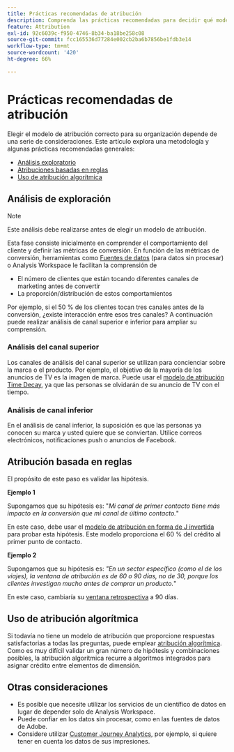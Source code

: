 ```yaml
---
title: Prácticas recomendadas de atribución
description: Comprenda las prácticas recomendadas para decidir qué modelo de atribución utilizar.
feature: Attribution
exl-id: 92c6039c-f950-4746-8b34-ba18be258c08
source-git-commit: fcc165536d77284e002cb2ba6b7856be1fdb3e14
workflow-type: tm+mt
source-wordcount: '420'
ht-degree: 66%

---
```


# Prácticas recomendadas de atribución

Elegir el modelo de atribución correcto para su organización depende de una serie de consideraciones. Este artículo explora una metodología y algunas prácticas recomendadas generales:

* [Análisis exploratorio](#exploratory-analysis)
* [Atribuciones basadas en reglas](#rule-base-attribution)
* [Uso de atribución algorítmica](#use-algorithmic-attribution)

## Análisis de exploración

>[!NOTE]
>Este análisis debe realizarse antes de elegir un modelo de atribución.

Esta fase consiste inicialmente en comprender el comportamiento del cliente y definir las métricas de conversión. En función de las métricas de conversión, herramientas como [Fuentes de datos](/help/export/analytics-data-feed/data-feed-overview.md) (para datos sin procesar) o Analysis Workspace le facilitan la comprensión de

* El número de clientes que están tocando diferentes canales de marketing antes de convertir
* La proporción/distribución de estos comportamientos

Por ejemplo, si el 50 % de los clientes tocan tres canales antes de la conversión, ¿existe interacción entre esos tres canales?
A continuación puede realizar análisis de canal superior e inferior para ampliar su comprensión.

### Análisis del canal superior

Los canales de análisis del canal superior se utilizan para concienciar sobre la marca o el producto. Por ejemplo, el objetivo de la mayoría de los anuncios de TV es la imagen de marca. Puede usar el [modelo de atribución Time Decay](/help/analyze/analysis-workspace/attribution/models.md), ya que las personas se olvidarán de su anuncio de TV con el tiempo.

### Análisis de canal inferior

En el análisis de canal inferior, la suposición es que las personas ya conocen su marca y usted quiere que se conviertan. Utilice correos electrónicos, notificaciones push o anuncios de Facebook.

## Atribución basada en reglas

El propósito de este paso es validar las hipótesis.

**Ejemplo 1**

Supongamos que su hipótesis es: &quot;*Mi canal de primer contacto tiene más impacto en la conversión que mi canal de último contacto.*&quot;

En este caso, debe usar el [modelo de atribución en forma de J invertida](/help/analyze/analysis-workspace/attribution/models.md) para probar esta hipótesis. Este modelo proporciona el 60 % del crédito al primer punto de contacto.

**Ejemplo 2**

Supongamos que su hipótesis es: *&quot;En un sector específico (como el de los viajes), la ventana de atribución es de 60 o 90 días, no de 30, porque los clientes investigan mucho antes de comprar un producto.*&quot;

En este caso, cambiaría su [ventana retrospectiva](/help/analyze/analysis-workspace/attribution/models.md) a 90 días.

## Uso de atribución algorítmica

Si todavía no tiene un modelo de atribución que proporcione respuestas satisfactorias a todas las preguntas, puede emplear [atribución algorítmica](/help/analyze/analysis-workspace/attribution/algorithmic.md). Como es muy difícil validar un gran número de hipótesis y combinaciones posibles, la atribución algorítmica recurre a algoritmos integrados para asignar crédito entre elementos de dimensión.

## Otras consideraciones

* Es posible que necesite utilizar los servicios de un científico de datos en lugar de depender solo de Analysis Workspace.
* Puede confiar en los datos sin procesar, como en las fuentes de datos de Adobe.
* Considere utilizar [Customer Journey Analytics](https://experienceleague.adobe.com/en/docs/analytics-platform/using/cja-overview/cja-b2c-overview/cja-overview), por ejemplo, si quiere tener en cuenta los datos de sus impresiones.
